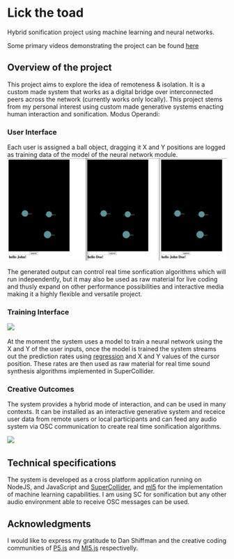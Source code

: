 # Lick the toad
Hybrid sonification project using machine learning and neural networks.

Some primary videos demonstrating the project can be found [here](https://www.youtube.com/playlist?list=PLiCZTYIqSUAb1J-Iu4lhVwDz6ljKCVj-W)

## Overview of the project
This project aims to explore the idea of remoteness & isolation. It is a custom made system that works as a digital bridge over interconnected peers across the network (currently works only locally).  This project stems from my personal interest using custom made generative systems enacting human interaction and sonification. Modus Operandi: 

### User Interface
Each user is assigned a ball object, dragging it X and Y positions are logged as training data of the model of the neural network module.
![](./images/user.gif)

The generated output can control real time sonfication algorithms which will run independently, but it may also be used as raw material for live coding and thusly expand on other performance possibilities and interactive media making it a highly flexible and versatile project. 


### Training Interface

![](./images/nnet.gif)

At the moment the system uses a model to train a neural network using the X and Y of the user inputs, once the model is trained the system streams out the prediction rates using [regression](https://en.wikipedia.org/wiki/Regression_analysis) and X and Y values of the cursor position. These rates are then used as raw material for real time sound synthesis algorithms implemented in SuperCollider.

### Creative Outcomes
The system provides a hybrid mode of interaction, and can be used in many contexts. It can be installed as an interactive generative system and receice user data from remote users or local participants and can feed any audio system via OSC communication to create real time sonification algorithms.

![](./images/audio-control-ltt.gif)

## Technical specifications
The system is developed as a cross platform application running on NodeJS, and JavaScript and [SuperCollider](https://supercollider.github.io), and [ml5](https://ml5js.org) for the implementation of machine learning capabilities. I am using SC for sonification but any other audio environment able to receive OSC messages can be used.

## Acknowledgments
I would like to express my gratitude to Dan Shiffman and the creative coding communities of [P5.js](https://p5js.org) and [Ml5.js](https://ml5js.org) respectivelly.

